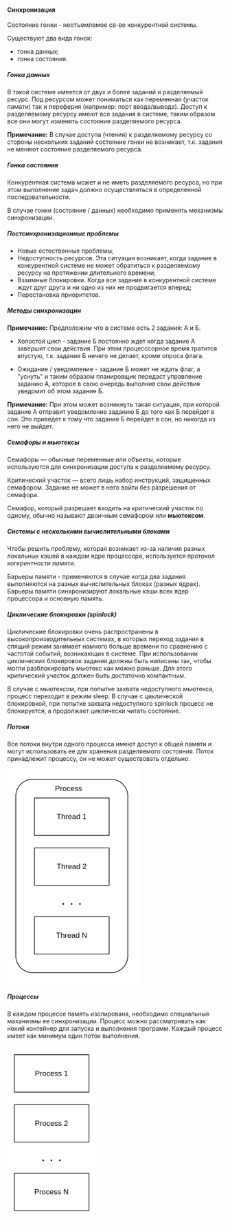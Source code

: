 #### Синхронизация

Состояние гонки - неотъемлемое св-во конкурентной системы.

Существуют два вида гонок:

- гонка данных;
- гонка состояния.

##### Гонка данных

В такой системе имеется от двух и более заданий и разделяемый ресурс.
Под ресурсом может пониматься как переменная (участок памати) так и переферия 
(например: порт ввода/вывода).
Доступ к разделяемому ресурсу имеют все задания в системе, таким образом
все они могут изменять состояние разделяемого ресурса.

**Примечание:**
В случае доступа (чтения) к разделяемому ресурсу со стороны нескольких заданий
состояние гонки не возникает, т.к. задания не меняют состояние разделяемого ресурса.

##### Гонка состояния

Конкурентная система может и не иметь разделяемого ресурса, но при этом 
выполнение задач должно осуществляться в определенной последовательности.

В случае гонки (состояние / данных) необходимо применять механизмы синхронизации.

##### Постсинхронизационные проблемы

- Новые естественные проблемы;
- Недоступность ресурсов. Эта ситуация возникает, когда задание в конкурентной
системе не может обратиться к разделяемому ресурсу на протяжении длительного
времени;
- Взаимные блокировки. Когда все задания в конкурентной системе ждут друг 
друга и ни одно из них не продвигается вперед;
- Перестановка приоритетов.

##### Методы синхронизации

**Примечание:**
Предположим что в системе есть 2 задания: А и Б.

- Холостой цикл - задание Б постоянно ждет когда задание А завершит свои действия.
При этом процесссорное время тратится впустую, т.к. задание Б ничего не делает, кроме 
опроса флага.

- Ожидание / уведомление - задание Б может не ждать флаг, а "уснуть" и таким образом
планировщик передаст управление заданию А, которое в свою очередь выполнив свои
действия уведомит об этом задание Б.

**Примечание:**
При этом может возникнуть такая ситуация, при которой задание А отправит уведомление 
заданию Б до того как Б перейдет в сон. Это приведет к тому что задание Б перейдет
в сон, но никогда из него не выйдет.

##### Семафоры и мьютексы

Семафоры — обычные переменные или объекты, которые используются для синхронизации доступа 
к разделяемому ресурсу.

Критический участок — всего лишь набор инструкций, защищенных семафором. Задание не может 
в него войти без разрешения от семафора.

Семафор, который разрешает входить на критический участок по одному, обычно называют
двоичным семафором или **мьютексом**.

##### Системы с несколькими вычислительными блоками

Чтобы решить проблему, которая возникает из-за наличия разных локальных кэшей в каждом ядре 
процессора, используется протокол *когерентности памяти*.

Барьеры памяти - применяются в случае когда два задания выполняются на разных вычислительных
блоках (разных ядрах).
Барьеры памяти синхронизируют локальные кэши всех ядер процессора и основную память.

##### Циклические блокировки (spinlock)

Циклические блокировки очень распространены в высокопроизводительных системах, в которых 
переход задания в спящий режим занимает намного больше времени по сравнению с частотой событий, 
возникающих в системе.
При использовании циклических блокировок задания должны быть написаны так, чтобы могли 
разблокировать мьютекс как можно раньше. Для этого критический участок должен быть достаточно компактным. 

В случае с мьютексом, при попытке захвата недоступного мьютекса, процесс переходит в режим sleep.
В случае с циклической блокировкой, при попытке захвата недоступного spinlock процесс не блокируется,
а продолжает циклически читать состояние.


##### Потоки

Все потоки внутри одного процесса имеют доступ к общей памяти и могут использовать ее для 
хранения разделяемого состояния. Поток принадлежит процессу, он не может существовать отдельно.

![thread](https://github.com/GIYura/c-tutorial/blob/main/extreme-c/chapter-14/thread.png)

##### Процессы

В каждом процессе память изолирована, необходимо специальные маханизмы ее синхронизации.
Процесс можно рассматривать как некий контейнер для запуска и выполнения программ.
Каждый процесс имеет как минимум один поток выполнения.

![process](https://github.com/GIYura/c-tutorial/blob/main/extreme-c/chapter-14/process.png)


